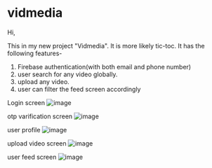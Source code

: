 # vidmedia

Hi,

This in my new project "Vidmedia". It is more likely tic-toc. It has the following features-
1. Firebase authentication(with both email and phone number) 
2. user search for any video globally.
3. upload any video.
4. user can filter the feed screen accordingly

Login screen
![image](https://github.com/alphaAntarik/vidmedia/assets/94217487/1aa4c08f-ad27-42d4-b5a3-ed6fdd98842d)


otp varification screen
![image](https://github.com/alphaAntarik/vidmedia/assets/94217487/d0a7422a-159e-41e9-b2d3-3c428a1ddd42)


user profile
![image](https://github.com/alphaAntarik/vidmedia/assets/94217487/16f396f8-ebe8-4202-95ca-a535f944f2f6)


upload video screen
![image](https://github.com/alphaAntarik/vidmedia/assets/94217487/13eaa347-1edf-498a-ac1f-fe35c49fc4be)


user feed screen
![image](https://github.com/alphaAntarik/vidmedia/assets/94217487/bd1102f1-b25e-4ca9-8ed5-1b8c0cc277e3)





